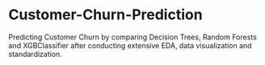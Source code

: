 # Customer-Churn-Prediction
Predicting Customer Churn by comparing Decision Trees, Random Forests and XGBClassifier after conducting extensive EDA, data visualization and standardization.
